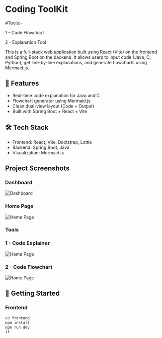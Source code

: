 # Coding ToolKit
#Tools:-

1 - Code Flowchart

2 - Explanation Tool

This is a full-stack web application built using React (Vite) on the frontend and Spring Boot on the backend. It allows users to input code (Java, C, Python), get line-by-line explanations, and generate flowcharts using Mermaid.js.

## 🧩 Features
- Real-time code explanation for Java and C
- Flowchart generator using Mermaid.js
- Clean dual-view layout (Code + Output)
- Built with Spring Boot + React + Vite

## 🛠️ Tech Stack
- Frontend: React, Vite, Bootstrap, Lottie
- Backend: Spring Boot, Java
- Visualization: Mermaid.js

## Project Screenshots

### Dashboard
![Dashboard](dashboard.png)

### Home Page
![Home Page](First.png)

### Tools
### 1 - Code Explainer
![Home Page](FirstCard1.png)

### 2 - Code Flowchart
![Home Page](FirstCard1Tool2.png)


## 🚀 Getting Started

### Frontend
```bash
cd frontend
npm install
npm run dev
it



